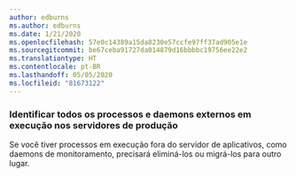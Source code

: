 ```yaml
---
author: edburns
ms.author: edburns
ms.date: 1/21/2020
ms.openlocfilehash: 57e0c14389a15da8230e57ccfe97ff37ad905e1e
ms.sourcegitcommit: be67ceba91727da014879d16bbbbc19756ee22e2
ms.translationtype: HT
ms.contentlocale: pt-BR
ms.lasthandoff: 05/05/2020
ms.locfileid: "81673122"
---
```

### <a name="identify-all-outside-processes-and-daemons-running-on-the-production-servers"></a>Identificar todos os processos e daemons externos em execução nos servidores de produção

Se você tiver processos em execução fora do servidor de aplicativos, como daemons de monitoramento, precisará eliminá-los ou migrá-los para outro lugar.

